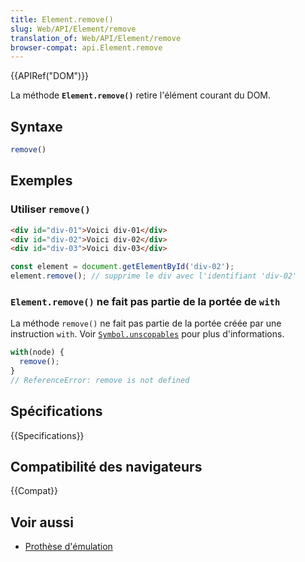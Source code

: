 ```yaml
---
title: Element.remove()
slug: Web/API/Element/remove
translation_of: Web/API/Element/remove
browser-compat: api.Element.remove
---
```


{{APIRef("DOM")}}

La méthode **`Element.remove()`** retire l'élément courant du DOM.

## Syntaxe

```js
remove()
```

## Exemples

### Utiliser `remove()`

```html
<div id="div-01">Voici div-01</div>
<div id="div-02">Voici div-02</div>
<div id="div-03">Voici div-03</div>
```

```js
const element = document.getElementById('div-02');
element.remove(); // supprime le div avec l'identifiant 'div-02'
```

### `Element.remove()` ne fait pas partie de la portée de `with`

La méthode `remove()` ne fait pas partie de la portée créée par une instruction `with`. Voir [`Symbol.unscopables`](/fr/docs/Web/JavaScript/Reference/Global_Objects/Symbol/unscopables) pour plus d'informations.

```js
with(node) {
  remove();
}
// ReferenceError: remove is not defined
```

## Spécifications

{{Specifications}}

## Compatibilité des navigateurs

{{Compat}}

## Voir aussi

- [Prothèse d'émulation](https://github.com/chenzhenxi/element-remove)
